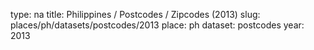 type: na
title: Philippines / Postcodes / Zipcodes (2013)
slug: places/ph/datasets/postcodes/2013
place: ph
dataset: postcodes
year: 2013
